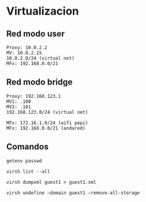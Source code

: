 # Virtualizacion

## Red modo user 

    Proxy: 10.0.2.2
    MV: 10.0.2.15
    10.0.2.0/24 (virtual net)
    MFx: 192.168.0.0/21

## Red modo bridge 

    Proxy: 192.168.123.1
    MV1: .100
    MV2: .101
    192.168.123.0/24 (virtual net)

    MFx: 172.16.1.0/24 (wifi pepi)
    MFx: 192.168.0.0/21 (andared)
    
## Comandos

    getenv passwd

    virsh list --all

    virsh dumpxml guest1 > guest1.xml

    virsh undefine –domain guest1 –remove-all-storage
